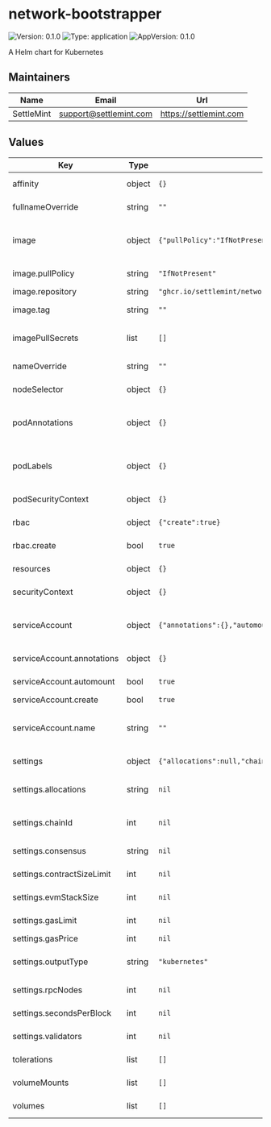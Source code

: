 # network-bootstrapper

![Version: 0.1.0](https://img.shields.io/badge/Version-0.1.0-informational?style=flat-square) ![Type: application](https://img.shields.io/badge/Type-application-informational?style=flat-square) ![AppVersion: 0.1.0](https://img.shields.io/badge/AppVersion-0.1.0-informational?style=flat-square)

A Helm chart for Kubernetes

## Maintainers

| Name | Email | Url |
| ---- | ------ | --- |
| SettleMint | <support@settlemint.com> | <https://settlemint.com> |

## Values

| Key | Type | Default | Description |
|-----|------|---------|-------------|
| affinity | object | `{}` | Affinity and anti-affinity rules influencing pod placement. |
| fullnameOverride | string | `""` | Fully qualified name override for resources created by this release. |
| image | object | `{"pullPolicy":"IfNotPresent","repository":"ghcr.io/settlemint/network-bootstrapper","tag":""}` | Container image settings for the network bootstrapper workload. See https://kubernetes.io/docs/concepts/containers/images/ for background. |
| image.pullPolicy | string | `"IfNotPresent"` | Image pull policy controlling when Kubernetes re-fetches the image layer manifest. |
| image.repository | string | `"ghcr.io/settlemint/network-bootstrapper"` | OCI repository hosting the network bootstrapper image. |
| image.tag | string | `""` | Image tag override. Defaults to the chart's `.appVersion` when left empty. |
| imagePullSecrets | list | `[]` | Image pull secrets enabling access to private registries. See https://kubernetes.io/docs/tasks/configure-pod-container/pull-image-private-registry/ for usage. |
| nameOverride | string | `""` | Short name override applied to chart-scoped resource names. |
| nodeSelector | object | `{}` | Node selector constraints for scheduling the bootstrapper pod. |
| podAnnotations | object | `{}` | Pod-level annotations merged onto the generated pod template metadata. See https://kubernetes.io/docs/concepts/overview/working-with-objects/annotations/. |
| podLabels | object | `{}` | Pod-level labels applied to the pod template metadata. See https://kubernetes.io/docs/concepts/overview/working-with-objects/labels/. |
| podSecurityContext | object | `{}` | Pod-level security context applied to all containers in the pod. |
| rbac | object | `{"create":true}` | RBAC resources granting ConfigMap access for Kubernetes output workflows. |
| rbac.create | bool | `true` | Whether to create Role and RoleBinding objects targeting the service account. |
| resources | object | `{}` | Resource requests and limits for the bootstrapper container. |
| securityContext | object | `{}` | Container security context applied to the bootstrapper container. |
| serviceAccount | object | `{"annotations":{},"automount":true,"create":true,"name":""}` | Service account configuration for the bootstrapper pod. See https://kubernetes.io/docs/concepts/security/service-accounts/ for details. |
| serviceAccount.annotations | object | `{}` | Additional metadata annotations applied to the service account object. |
| serviceAccount.automount | bool | `true` | Automatically mount the service account token into the pod. |
| serviceAccount.create | bool | `true` | Whether to create a service account automatically. |
| serviceAccount.name | string | `""` | Existing service account name to use instead of one generated by the chart. If unset and `serviceAccount.create` is true, a name is derived from the chart fullname. |
| settings | object | `{"allocations":null,"chainId":null,"consensus":null,"contractSizeLimit":null,"evmStackSize":null,"gasLimit":null,"gasPrice":null,"outputType":"kubernetes","rpcNodes":null,"secondsPerBlock":null,"validators":null}` | Network bootstrapper CLI settings translated into command-line flags. |
| settings.allocations | string | `nil` | Filesystem path, accessible to the job, pointing to a JSON file with initial account allocations. Omit to skip pre-funded accounts. |
| settings.chainId | int | `nil` | Explicit chain ID applied to the genesis configuration. Defaults to a random value in the 40000-50000 range when omitted. |
| settings.consensus | string | `nil` | Consensus engine to configure for the network (IBFTv2 or QBFT). Default: "QBFT". |
| settings.contractSizeLimit | int | `nil` | Contract size limit in bytes enforced by the EVM. Default: 2147483647. |
| settings.evmStackSize | int | `nil` | Maximum EVM stack size allowed for contract execution. Default: 2048. |
| settings.gasLimit | int | `nil` | Genesis block gas limit value expressed in decimal. Default: 9007199254740991. |
| settings.gasPrice | int | `nil` | Base gas price in wei applied to the chain. Default: 0. |
| settings.outputType | string | `"kubernetes"` | Destination for generated artefacts: `screen` (stdout), `file` (write to volume), or `kubernetes` (persist as Kubernetes secrets/configmaps). Default: "screen". |
| settings.rpcNodes | int | `nil` | Number of RPC node definitions included in the output topology. Default: 2. |
| settings.secondsPerBlock | int | `nil` | Target block time in seconds encoded into genesis. Default: 2. |
| settings.validators | int | `nil` | Number of validator node definitions the bootstrapper generates. Default: 4. |
| tolerations | list | `[]` | Kubernetes tolerations assigned to the bootstrapper pod. |
| volumeMounts | list | `[]` | Additional volume mounts added to the bootstrapper container. |
| volumes | list | `[]` | Additional volumes injected into the deployment pod spec. |
